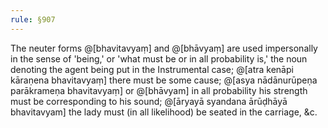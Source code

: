 ```yaml
---
rule: §907
---
```


The neuter forms @[bhavitavyaṃ] and @[bhāvyaṃ] are used impersonally in the sense of 'being,' or 'what must be or in all probability is,' the noun denoting the agent being put in the Instrumental case; @[atra kenāpi kāraṇena bhavitavyaṃ] there must be some cause; @[asya nādānurūpeṇa parākrameṇa bhavitavyaṃ] or @[bhāvyam] in all probability his strength must be corresponding to his sound; @[āryayā syandana ārūḍhāyā bhavitavyam] the lady must (in all likelihood) be seated in the carriage, &c.